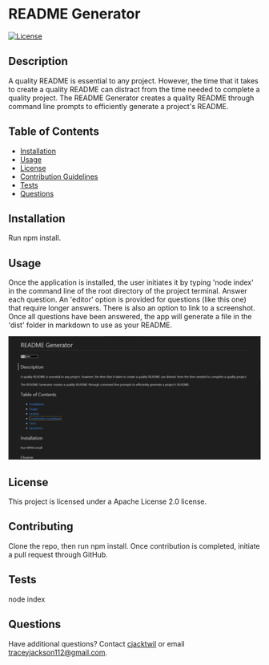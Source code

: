
# README Generator
[![License](https://img.shields.io/badge/License-Apache%202.0-blue.svg)](https://opensource.org/licenses/Apache-2.0)

## Description
A quality README is essential to any project. However, the time that it takes to create a quality README can distract from the time needed to complete a quality project.
The README Generator creates a quality README through command line prompts to efficiently generate a project's README.

  
## Table of Contents
* [Installation](#installation)
* [Usage](#usage)
* [License](#license)
* [Contribution Guidelines](#contributing)
* [Tests](#tests)
* [Questions](#questions)
 
## Installation
Run npm install.

## Usage
Once the application is installed, the user initiates it by typing 'node index' in the command line of the root directory of the project terminal.
Answer each question. An 'editor' option is provided for questions (like this one) that require longer answers. There is also an option to link to a screenshot.
Once all questions have been answered, the app will generate a file in the 'dist' folder in markdown to use as your README.


![Application screenshot](./assets/screenshot.jpg)

## License
This project is licensed under a Apache License 2.0 license. 

## Contributing
Clone the repo, then run npm install. Once contribution is completed, initiate a pull request through GitHub.

## Tests
node index

## Questions
Have additional questions? Contact [cjacktwil](http://github.com.cjacktwil) or email traceyjackson112@gmail.com.
